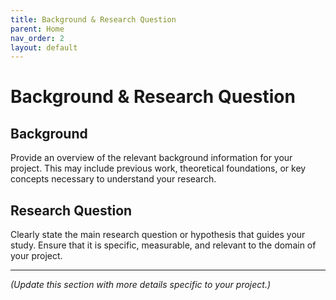 ```yaml
---
title: Background & Research Question
parent: Home
nav_order: 2
layout: default
---
```


# Background & Research Question

## Background
Provide an overview of the relevant background information for your project. This may include previous work, theoretical foundations, or key concepts necessary to understand your research.

## Research Question
Clearly state the main research question or hypothesis that guides your study. Ensure that it is specific, measurable, and relevant to the domain of your project.

---

*(Update this section with more details specific to your project.)*
